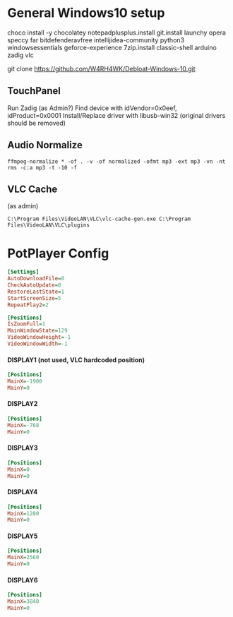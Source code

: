 General Windows10 setup
===
choco install -y chocolatey notepadplusplus.install git.install launchy opera speccy far bitdefenderavfree intellijidea-community python3 windowsessentials geforce-experience 7zip.install classic-shell arduino zadig vlc

git clone https://github.com/W4RH4WK/Debloat-Windows-10.git

TouchPanel
---
Run Zadig (as Admin?)
Find device with idVendor=0x0eef, idProduct=0x0001
Install/Replace driver with libusb-win32 (original drivers should be removed)

Audio Normalize
---
```asciidoc
ffmpeg-normalize * -of . -v -of normalized -ofmt mp3 -ext mp3 -vn -nt rms -c:a mp3 -t -10 -f
```
VLC Cache
---
(as admin)
```
C:\Program Files\VideoLAN\VLC\vlc-cache-gen.exe C:\Program Files\VideoLAN\VLC\plugins
```

PotPlayer Config
===
```ini
[Settings]
AutoDownloadFile=0
CheckAutoUpdate=0
RestoreLastState=1
StartScreenSize=5
RepeatPlay2=2

[Positions]
IsZoomFull=1
MainWindowState=129
VideoWindowHeight=-1
VideoWindowWidth=-1
```

#### DISPLAY1 (not used, VLC hardcoded position)
```ini
[Positions]
MainX=-1900
MainY=0
```

#### DISPLAY2
```ini
[Positions]
MainX=-768
MainY=0
```

#### DISPLAY3
```ini
[Positions]
MainX=0
MainY=0
```

#### DISPLAY4
```ini
[Positions]
MainX=1280
MainY=0
```

#### DISPLAY5
```ini
[Positions]
MainX=2560
MainY=0
```

#### DISPLAY6
```ini
[Positions]
MainX=3840
MainY=0
```
